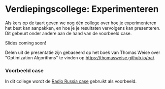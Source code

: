# Verdiepingscollege: Experimenteren

Als kers op de taart geven we nog één college over hoe je experimenteren het best kan aanpakken, en hoe je je resultaten vervolgens kan presenteren. Dit gebeurt onder andere aan de hand van de voorbeeld case.

Slides coming soon!

<!-- [De slides.](Experimenteren.pdf) -->

Delen uit de presentatie zijn gebaseerd op het boek van Thomas Weise over "Optimization Algorithms" te vinden op <https://thomasweise.github.io/oa/>.

### Voorbeeld case

In dit college wordt de [Radio Russia case](/cases/radio-russia) gebruikt als voorbeeld.
